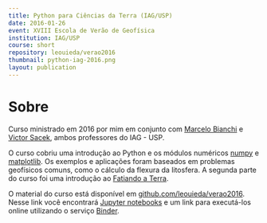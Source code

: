 ```yaml
---
title: Python para Ciências da Terra (IAG/USP)
date: 2016-01-26
event: XVIII Escola de Verão de Geofísica
institution: IAG/USP
course: short
repository: leouieda/verao2016
thumbnail: python-iag-2016.png
layout: publication
---
```


# Sobre

Curso ministrado em 2016 por mim em conjunto com
[Marcelo Bianchi](http://lattes.cnpq.br/2362257274279156) e
[Victor Sacek](http://lattes.cnpq.br/9668181660774041),
ambos professores do IAG - USP.

O curso cobriu uma introdução ao Python e os módulos numéricos
 [numpy](http://www.numpy.org/) e [matplotlib](http://matplotlib.org/).
Os exemplos e aplicações foram baseados em problemas geofísicos comuns, como o
cálculo da flexura da litosfera.
A segunda parte do curso foi uma introdução ao
[Fatiando a Terra](http://fatiando.org).

O material do curso está disponível em
[github.com/leouieda/verao2016](https://github.com/leouieda/verao2016).
Nesse link você encontrará [Jupyter notebooks](http://jupyter.org/)
e um link para executá-los online utilizando o serviço
[Binder](http://mybinder.org/).
